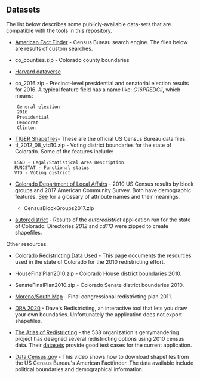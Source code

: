 ## Datasets
The list below describes some publicly-available data-sets that are compatible with the tools in this repository.

* [American Fact Finder](https://factfinder.census.gov/faces/nav/jsf/pages/searchresults.xhtml?refresh=t) - Census Bureau search engine. The files below are results of custom searches.
 * co_counties.zip - Colorado county boundaries

* [Harvard dataverse](https://dataverse.harvard.edu/dataset.xhtml?persistentId=doi:10.7910/DVN/NH5S2I)
 * co_2016.zip - Precinct-level presidential and senatorial election results for 2016. A typical feature field has a name like: *G16PREDCli*, which means:
```
    General election
    2016
    Presidential
    Democrat
    Clinton
```
* [TIGER Shapefiles](https://catalog.data.gov/dataset/tiger-line-shapefile-2012-2010-state-colorado-2010-census-voting-district-state-based-vtd)- These are the official US Census Bureau data files.
 * tl_2012_08_vtd10.zip - Voting district boundaries for the state of Colorado. Some of the features include:
 ```
    LSAD - Legal/Statistical Area Description
    FUNCSTAT - Functional status
    VTD - Voting district
 ```

* [Colorado Department of Local Affairs](https://demography.dola.colorado.gov/gis/gis-data/#census-and-acs) - 2010 US Census results by block groups and 2017
 American Community Survey. Both have demographic features. [See](file:///Users/chuckc/downloads/cntdem_acs_2014.htm) for a glossary of attribute names and their meanings.
  * CensusBlockGroups2017.zip

* [autoredistrict](ftp://autoredistrict.org/pub/shapefiles_2010_vtd/Colorado/2010/2012/vtd/) - Results of the *autoredistrict* application run for the state of Colorado. Directories *2012* and *cd113* were zipped to create shapefiles.

Other resources:
* [Colorado Redistricting Data Used](https://www.colorado.gov/pacific/cga-redistrict/data-used) - This page documents the resources used in the state of Colorado for the 2010 redistricting effort.
 * HouseFinalPlan2010.zip - Colorado House district boundaries 2010.
 * SenateFinalPlan2010.zip - Colorado Senate district boundaries 2010.

 * [Moreno/South Map](https://redistricting.colorado.gov/proposed-congressional-maps) - Final congressional redistricting plan 2011.

* [DRA 2020](http://gardow.com/davebradlee/redistricting/default.html) - Dave's Redistricting, an interactive tool that lets you draw your own boundaries. Unfortunately the application does not export shapefiles.


* [The Atlas of Redistricting](https://projects.fivethirtyeight.com/redistricting-maps/) - the 538 organization's gerrymandering project has designed several redistricting options using 2010 census data. Their [datasets](https://github.com/fivethirtyeight/redistricting-atlas-data) provide good test cases for the current application.


* [Data.Census.gov](https://www.census.gov/data/academy/data-gems/2018/shapefiles.html) - This video shows how to download shapefiles from the US Census Bureau's American Factfinder. The data available include political boundaries and demographical information.
